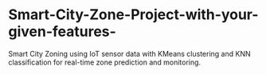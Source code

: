 # Smart-City-Zone-Project-with-your-given-features-
Smart City Zoning using IoT sensor data with KMeans clustering and KNN classification for real-time zone prediction and monitoring.
